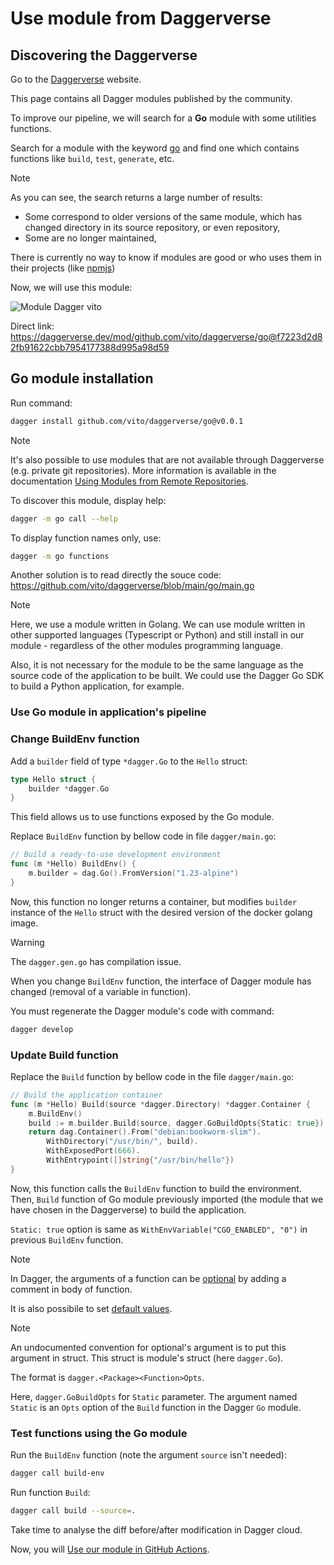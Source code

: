 # Use module from Daggerverse

## Discovering the Daggerverse

Go to the [Daggerverse](https://daggerverse.dev) website.

This page contains all Dagger modules published by the community.

To improve our pipeline, we will search for a **Go** module with some utilities functions.

Search for a module with the keyword [go](https://daggerverse.dev/search?q=go) and find one which contains functions like `build`, `test`, `generate`, etc.

> [!NOTE]
> As you can see, the search returns a large number of results:
> - Some correspond to older versions of the same module, which has changed directory in its source repository, or even repository,
> - Some are no longer maintained,
>
> There is currently no way to know if modules are good or who uses them in their projects (like [npmjs](https://www.npmjs.com))

Now, we will use this module:

![Module Dagger vito](../dagger-module-go-vito.jpg)

Direct link: https://daggerverse.dev/mod/github.com/vito/daggerverse/go@f7223d2d82fb91622cbb7954177388d995a98d59

## Go module installation

Run command:
```bash
dagger install github.com/vito/daggerverse/go@v0.0.1
```

> [!NOTE]
> It's also possible to use modules that are not available through Daggerverse (e.g. private git repositories). More information is available in the documentation [Using Modules from Remote Repositories](https://docs.dagger.io/api/remote-modules).

To discover this module, display help:
```bash
dagger -m go call --help
```

To display function names only, use:
```bash
dagger -m go functions
```

Another solution is to read directly the souce code: https://github.com/vito/daggerverse/blob/main/go/main.go

> [!NOTE]
> Here, we use a module written in Golang. We can use module written in other supported languages (Typescript or Python) and still install in our module - regardless of the other modules programming language.
>
> Also, it is not necessary for the module to be the same language as the source code of the application to be built. We could use the Dagger Go SDK to build a Python application, for example.

### Use Go module in application's pipeline

### Change BuildEnv function

Add a `builder` field of type `*dagger.Go` to the `Hello` struct:
```go
type Hello struct {
	builder *dagger.Go
}
```
This field allows us to use functions exposed by the Go module.

Replace `BuildEnv` function by bellow code in file `dagger/main.go`:
```go
// Build a ready-to-use development environment
func (m *Hello) BuildEnv() {
	m.builder = dag.Go().FromVersion("1.23-alpine")
}
```

Now, this function no longer returns a container, but modifies `builder` instance of the `Hello` struct with the desired version of the docker golang image.

> [!WARNING]
> The `dagger.gen.go` has compilation issue.
>
> When you change `BuildEnv` function, the interface of Dagger module has changed (removal of a variable in function).
>
> You must regenerate the Dagger module's code with command:
> ```bash
> dagger develop
> ```

### Update Build function

Replace the `Build` function by bellow code in the file `dagger/main.go`:
```go
// Build the application container
func (m *Hello) Build(source *dagger.Directory) *dagger.Container {
	m.BuildEnv()
	build := m.builder.Build(source, dagger.GoBuildOpts{Static: true})
	return dag.Container().From("debian:bookworm-slim").
		WithDirectory("/usr/bin/", build).
		WithExposedPort(666).
		WithEntrypoint([]string{"/usr/bin/hello"})
}
```

Now, this function calls the `BuildEnv` function to build the environment. Then, `Build` function of Go module previously imported (the module that we have chosen in the Daggerverse) to build the application.

`Static: true` option is same as `WithEnvVariable("CGO_ENABLED", "0")` in previous `BuildEnv` function.

> [!NOTE]
> In Dagger, the arguments of a function can be [optional](https://docs.dagger.io/manuals/developer/functions/#optional-arguments) by adding a comment in body of function.
>
> It is also possibile to set [default values](https://docs.dagger.io/api/arguments/#default-values).

> [!NOTE]
> An undocumented convention for optional's argument is to put this argument in struct.
> This struct is module's struct (here `dagger.Go`).
>
> The format is `dagger.<Package><Function>Opts`.
>
> Here, `dagger.GoBuildOpts` for `Static` parameter.
> The argument named `Static` is an `Opts` option of the `Build` function in the Dagger `Go` module.

### Test functions using the Go module

Run the `BuildEnv` function (note the argument `source` isn't needed):
```bash
dagger call build-env
```

Run function `Build`:
```bash
dagger call build --source=.
```

Take time to analyse the diff before/after modification in Dagger cloud.

Now, you will [Use our module in GitHub Actions](04-use-module-in-github-actions.md).
